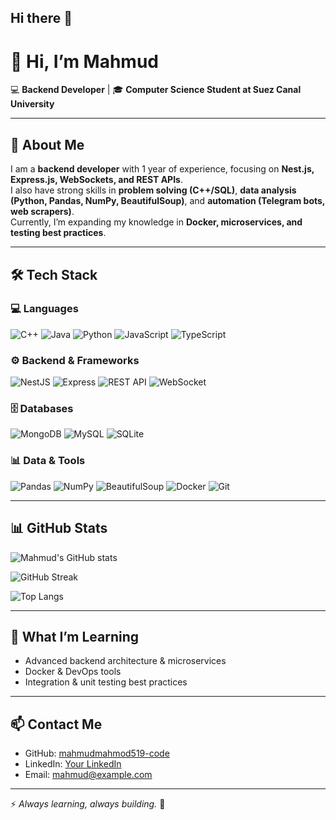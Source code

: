 ## Hi there 👋

# 👋 Hi, I’m Mahmud  

💻 **Backend Developer** | 🎓 **Computer Science Student at Suez Canal University**  

---

## 🚀 About Me
I am a **backend developer** with 1 year of experience, focusing on **Nest.js, Express.js, WebSockets, and REST APIs**.  
I also have strong skills in **problem solving (C++/SQL)**, **data analysis (Python, Pandas, NumPy, BeautifulSoup)**, and **automation (Telegram bots, web scrapers)**.  
Currently, I’m expanding my knowledge in **Docker, microservices, and testing best practices**.  

---

## 🛠️ Tech Stack  

### 💻 Languages
![C++](https://img.shields.io/badge/C++-00599C?style=for-the-badge&logo=cplusplus&logoColor=white)
![Java](https://img.shields.io/badge/Java-007396?style=for-the-badge&logo=java&logoColor=white)
![Python](https://img.shields.io/badge/Python-3776AB?style=for-the-badge&logo=python&logoColor=white)
![JavaScript](https://img.shields.io/badge/JavaScript-F7DF1E?style=for-the-badge&logo=javascript&logoColor=black)
![TypeScript](https://img.shields.io/badge/TypeScript-3178C6?style=for-the-badge&logo=typescript&logoColor=white)

### ⚙️ Backend & Frameworks
![NestJS](https://img.shields.io/badge/NestJS-E0234E?style=for-the-badge&logo=nestjs&logoColor=white)
![Express](https://img.shields.io/badge/Express-000000?style=for-the-badge&logo=express&logoColor=white)
![REST API](https://img.shields.io/badge/REST-02569B?style=for-the-badge&logo=rest&logoColor=white)
![WebSocket](https://img.shields.io/badge/WebSocket-010101?style=for-the-badge&logo=socket.io&logoColor=white)

### 🗄️ Databases
![MongoDB](https://img.shields.io/badge/MongoDB-47A248?style=for-the-badge&logo=mongodb&logoColor=white)
![MySQL](https://img.shields.io/badge/MySQL-4479A1?style=for-the-badge&logo=mysql&logoColor=white)
![SQLite](https://img.shields.io/badge/SQLite-003B57?style=for-the-badge&logo=sqlite&logoColor=white)

### 📊 Data & Tools
![Pandas](https://img.shields.io/badge/Pandas-150458?style=for-the-badge&logo=pandas&logoColor=white)
![NumPy](https://img.shields.io/badge/NumPy-013243?style=for-the-badge&logo=numpy&logoColor=white)
![BeautifulSoup](https://img.shields.io/badge/BeautifulSoup-43B02A?style=for-the-badge&logo=python&logoColor=white)
![Docker](https://img.shields.io/badge/Docker-2496ED?style=for-the-badge&logo=docker&logoColor=white)
![Git](https://img.shields.io/badge/Git-F05032?style=for-the-badge&logo=git&logoColor=white)

---

## 📊 GitHub Stats  

![Mahmud's GitHub stats](https://github-readme-stats.vercel.app/api?username=mahmudmahmod519-code&show_icons=true&theme=radical)  

![GitHub Streak](https://streak-stats.demolab.com?user=mahmudmahmod519-code&theme=radical&border_radius=8)  

![Top Langs](https://github-readme-stats.vercel.app/api/top-langs/?username=mahmudmahmod519-code&layout=compact&theme=radical)  

---

## 🌱 What I’m Learning
- Advanced backend architecture & microservices  
- Docker & DevOps tools  
- Integration & unit testing best practices  

---

## 📫 Contact Me  
- GitHub: [mahmudmahmod519-code](https://github.com/mahmudmahmod519-code)  
- LinkedIn: [Your LinkedIn](https://linkedin.com/in/your-link)  
- Email: [mahmud@example.com](mailto:mahmud@example.com)  

---

⚡ *Always learning, always building.* 🚀  


<!--
**mahmudmahmod519-code/mahmudmahmod519-code** is a ✨ _special_ ✨ repository because its `README.md` (this file) appears on your GitHub profile.

Here are some ideas to get you started:

- 🔭 I’m currently working on ...
- 🌱 I’m currently learning ...
- 👯 I’m looking to collaborate on ...
- 🤔 I’m looking for help with ...
- 💬 Ask me about ...
- 📫 How to reach me: ...
- 😄 Pronouns: ...
- ⚡ Fun fact: ...
-->

